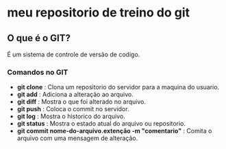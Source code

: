 # meu repositorio de treino do git

## O que é o GIT?
É um sistema de controle de versão de codigo.

### Comandos no GIT
* __git clone__ : Clona um repositorio do servidor para a maquina do usuario.
* __git add__ : Adiciona a alteração ao arquivo.
* __git diff__ : Mostra o que foi alterado no arquivo.
* __git push__ : Coloca o commit no servidor.
* __git log__ : Mostra o historico do arquivo.
* __git status__ : Mostra o estado atual do arquivo ou repositorio.
* __git commit nome-do-arquivo.extenção -m "comentario"__ : Comita o arquivo com uma mensagem de alteração.

